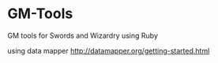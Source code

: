 # GM-Tools

GM tools for Swords and Wizardry using Ruby

using data mapper http://datamapper.org/getting-started.html